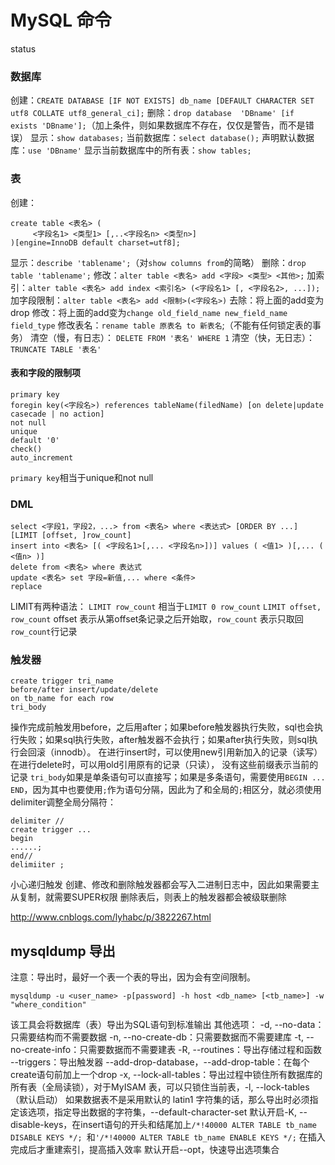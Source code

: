 # MySQL 命令

status

### 数据库
创建：`CREATE DATABASE [IF NOT EXISTS] db_name [DEFAULT CHARACTER SET utf8 COLLATE utf8_general_ci];`
删除：`drop database  'DBname' [if exists 'DBname'];`（加上条件，则如果数据库不存在，仅仅是警告，而不是错误）
显示：`show databases;`
当前数据库：`select database();`
声明默认数据库：`use 'DBname'`
显示当前数据库中的所有表：`show tables;`

### 表
创建：
```
create table <表名> (
     <字段名1> <类型1> [,..<字段名n> <类型n>]
)[engine=InnoDB default charset=utf8];
```
显示：`describe 'tablename';`（对`show columns from`的简略）
删除：`drop table 'tablename';`
修改：`alter table <表名> add <字段> <类型> <其他>;`
加索引：`alter table <表名> add index <索引名> (<字段名1> [, <字段名2>, ...]);`
加字段限制：`alter table <表名> add <限制>(<字段名>)`
去除：将上面的add变为drop
修改：将上面的add变为`change old_field_name new_field_name field_type`
修改表名：`rename table 原表名 to 新表名`;（不能有任何锁定表的事务）
清空（慢，有日志）： `DELETE FROM '表名' WHERE 1`
清空（快，无日志）：`TRUNCATE TABLE '表名'`

#### 表和字段的限制项
```
primary key
foregin key(<字段名>) references tableName(filedName) [on delete|update casecade | no action]
not null
unique
default '0'
check()
auto_increment
```
`primary key`相当于unique和not null

### DML
```
select <字段1，字段2，...> from <表名> where <表达式> [ORDER BY ...] [LIMIT [offset, ]row_count]
insert into <表名> [( <字段名1>[,... <字段名n>])] values ( <值1> )[,... ( <值n> )]
delete from <表名> where 表达式
update <表名> set 字段=新值,... where <条件>
replace
```
LIMIT有两种语法：
`LIMIT row_count` 相当于`LIMIT 0 row_count`
`LIMIT offset, row_count`
offset 表示从第offset条记录之后开始取，`row_count` 表示只取回`row_count`行记录

### 触发器
```
create trigger tri_name
before/after insert/update/delete
on tb_name for each row
tri_body
```
操作完成前触发用before，之后用after；如果before触发器执行失败，sql也会执行失败；如果sql执行失败，after触发器不会执行；如果after执行失败，则sql执行会回滚（innodb）。
在进行insert时，可以使用new引用新加入的记录（读写）
在进行delete时，可以用old引用原有的记录（只读），
没有这些前缀表示当前的记录
`tri_body`如果是单条语句可以直接写；如果是多条语句，需要使用`BEGIN ... END`，因为其中也要使用`;`作为语句分隔，因此为了和全局的`;`相区分，就必须使用delimiter调整全局分隔符：
```
delimiter //
create trigger ...
begin
......;
end//
delimiiter ;
```
小心递归触发
创建、修改和删除触发器都会写入二进制日志中，因此如果需要主从复制，就需要SUPER权限
删除表后，则表上的触发器都会被级联删除

<http://www.cnblogs.com/lyhabc/p/3822267.html>


## mysqldump 导出
注意：导出时，最好一个表一个表的导出，因为会有空间限制。
```
mysqldump -u <user_name> -p[password] -h host <db_name> [<tb_name>] -w "where_condition"
```
该工具会将数据库（表）导出为SQL语句到标准输出
其他选项：
-d, --no-data：只需要结构而不需要数据
-n, --no-create-db：只需要数据而不需要建库
-t, --no-create-info：只需要数据而不需要建表
-R, --routines：导出存储过程和函数
--triggers：导出触发器
--add-drop-database，--add-drop-table：在每个create语句前加上一个drop
-x, --lock-all-tables：导出过程中锁住所有数据库的所有表（全局读锁），对于MyISAM 表，可以只锁住当前表，-l, --lock-tables（默认启动）
如果数据表不是采用默认的 latin1 字符集的话，那么导出时必须指定该选项，指定导出数据的字符集，--default-character-set
默认开启-K, --disable-keys，在insert语句的开头和结尾加上`/*!40000 ALTER TABLE tb_name DISABLE KEYS */; `和`'/*!40000 ALTER TABLE tb_name ENABLE KEYS */;` 在插入完成后才重建索引，提高插入效率
默认开启--opt，快速导出选项集合
